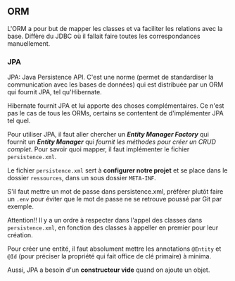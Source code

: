 ## ORM

L'ORM a pour but de mapper les classes et va faciliter les relations avec la base.
Diffère du JDBC où il fallait faire toutes les correspondances manuellement.

### JPA

JPA: Java Persistence API.
C'est une norme (permet de standardiser la communication avec les bases de données) qui est distribuée par un ORM qui fournit JPA, tel qu'Hibernate.

Hibernate fournit JPA et lui apporte des choses complémentaires. Ce n'est pas le cas de tous les ORMs, certains se contentent de d'implémenter JPA tel quel.

Pour utiliser JPA, il faut aller chercher un ***Entity Manager Factory*** qui fournit un ***Entity Manager*** qui *fournit les méthodes pour créer un CRUD complet*. Pour savoir quoi mapper, il faut implémenter le fichier `persistence.xml`.

Le fichier `persistence.xml` sert à **configurer notre projet** et se place dans le dossier `ressources`, dans un sous dossier `META-INF`.

S'il faut mettre un mot de passe dans persistence.xml, préférer plutôt faire un `.env` pour éviter que le mot de passe ne se retrouve poussé par Git par exemple.

Attention!! Il y a un ordre à respecter dans l'appel des classes dans `persistence.xml`, en fonction des classes à appeller en premier pour leur création.


Pour créer une entité, il faut absolument mettre les annotations `@Entity` et `@Id` (pour préciser la propriété qui fait office de clé primaire) à minima.

Aussi, JPA a besoin d'un **constructeur vide** quand on ajoute un objet.

